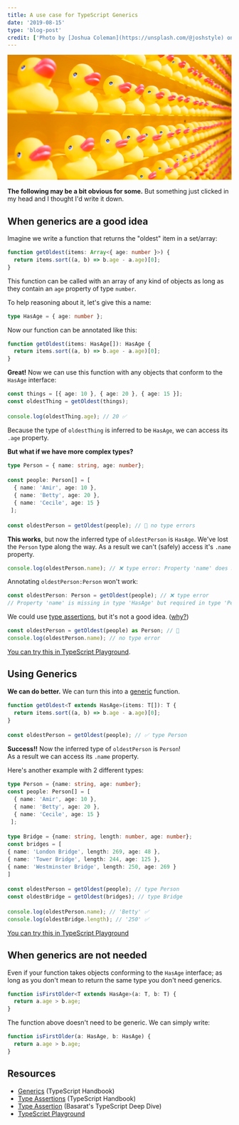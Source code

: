 ```yaml
---
title: A use case for TypeScript Generics
date: '2019-08-15'
type: 'blog-post'
credit: ['Photo by [Joshua Coleman](https://unsplash.com/@joshstyle) on [Unsplash](https://unsplash.com/)']
---
```


![duck typing](./joshua-coleman-ducks.jpg)

**The following may be a bit obvious for some.** But something just clicked in my head and I thought I'd write it down.

## When generics are a good idea

Imagine we write a function that returns the "oldest" item in a set/array:

```ts
function getOldest(items: Array<{ age: number }>) {
  return items.sort((a, b) => b.age - a.age)[0];
}
```
This function can be called with an array of any kind of objects as long as they contain an `age` property of type `number`.

To help reasoning about it, let's give this a name:

```ts
type HasAge = { age: number };
```

Now our function can be annotated like this:

```ts
function getOldest(items: HasAge[]): HasAge {
  return items.sort((a, b) => b.age - a.age)[0];
}
```

**Great!** Now we can use this function with any objects that conform to the `HasAge` interface:

```ts
const things = [{ age: 10 }, { age: 20 }, { age: 15 }];
const oldestThing = getOldest(things);

console.log(oldestThing.age); // 20 ✅
```
Because the type of `oldestThing` is inferred to be `HasAge`, we can access its `.age` property.

**But what if we have more complex types?**

```ts
type Person = { name: string, age: number};

const people: Person[] = [
  { name: 'Amir', age: 10 }, 
  { name: 'Betty', age: 20 }, 
  { name: 'Cecile', age: 15 }
 ];

const oldestPerson = getOldest(people); // 🙂 no type errors
```

**This works**, but now the inferred type of `oldestPerson` is `HasAge`. We've lost the `Person` type along the way. As a result we can't (safely) access it's `.name` property.

```ts
console.log(oldestPerson.name); // ❌ type error: Property 'name' does not exist on type 'HasAge'.
```

Annotating `oldestPerson:Person` won't work:

```ts
const oldestPerson: Person = getOldest(people); // ❌ type error
// Property 'name' is missing in type 'HasAge' but required in type 'Person'.
```

We could use [type assertions](https://www.typescriptlang.org/docs/handbook/basic-types.html#type-assertions), but it's not a good idea. ([why?](https://basarat.gitbooks.io/typescript/docs/types/type-assertion.html#assertion-considered-harmful))

```ts
const oldestPerson = getOldest(people) as Person; // 🚩
console.log(oldestPerson.name); // no type error
```

[You can try this in TypeScript Playground](https://www.typescriptlang.org/play/#code/PTAEHUEsBcAsHsCu1QHECmA7dAnSBjAZwChjoBPAB3VAAkBDQgQQHMaBeUAb1HrYC5QmRAFsARrlABfANykAZokz5okeJlBtoAeQA2AE3SFoAChjoRhQQ2ZsA2gF0AlNcasaXYqFA500RDga5pYAdITwOKYm9AA0oGJOoOwAfPEhfDQAtLzpbE52AAwOclKk+OrGoHCQmCyESaB2PBmCAIwF0nHNAqAATB1SXbw9rQCs0sXE5ZiV8AZG0AAqsDUsDVp6hsYm1bWETnJTFXPoIbrwLCZzW0srtbnoB6AgfR2AoOSkFNSgAAq44RpODxMPQROhBMY8LUZMNwUJRBIcNJDtNKtR4JRdHC-jgAY4GnYvNwhKC4QAiJgiSA4MlxFqgdqdInA0mCMkAIT8FFpsME-SZ3hZYLZAGF0PhIFiefSxtJiJMjjMUNcFus-JsFiZ0ZjHjCXoBeDcAQntCeBVKg0XA4CL1MTIEL20gvVEnM4XK7zYwhEFgp4vQAy5L8rdRIuRQAByb3oMOgfTwIwmlDoAAekFmGi+NDD7noYixYZCjrAqOVHugOIBgnL6jVOlLWvQGKxvrAAYzoEtEWILx+QdwFHDkejqdAVMIhFWoBqZu+YZs7mjtpQvgAjohqeh9JP0+bw1XMPnC6AAKrj2rTmiMQh9tQzMoVEs3Pc1jXbbVN3j1Pd6sD6wCVewneE0eBN0oHB6BUAh0EVcIsVdS4VWMPcvVJZsTXPdscCtHA4kXNCWHgYDQFA8DVHwC0YFgXBiCAA).

## Using Generics

**We can do better.** We can turn this into a [generic](https://www.typescriptlang.org/docs/handbook/generics.html) function.

```ts
function getOldest<T extends HasAge>(items: T[]): T {
  return items.sort((a, b) => b.age - a.age)[0];
}

const oldestPerson = getOldest(people); // ✅ type Person
```

**Success!!** Now the inferred type of `oldestPerson` is `Person`!  
As a result we can access its `.name` property.

Here's another example with 2 different types:

```ts
type Person = {name: string, age: number};
const people: Person[] = [
  { name: 'Amir', age: 10 }, 
  { name: 'Betty', age: 20 }, 
  { name: 'Cecile', age: 15 }
 ];

type Bridge = {name: string, length: number, age: number};
const bridges = [
{ name: 'London Bridge', length: 269, age: 48 },
{ name: 'Tower Bridge', length: 244, age: 125 },
{ name: 'Westminster Bridge', length: 250, age: 269 }
]

const oldestPerson = getOldest(people); // type Person
const oldestBridge = getOldest(bridges); // type Bridge

console.log(oldestPerson.name); // 'Betty' ✅
console.log(oldestBridge.length); // '250' ✅
```

[You can try this in TypeScript Playground](https://www.typescriptlang.org/play/#code/PTAEFUGcEsDsHNQHECmsUCdoGNICg8AXATwAcVQAJAQ0gEF4KBeUAb1GsYC5RYBXALYAjTKAC+AbgIAzPrGyFoAe1ihGhAPIAbACYpIhADwAVUCgAehNDshVaDFAD4AFNCsDIPYwG0AugEovNjxQUAwUQj4MVTcUDwA6SCUMQmdnagAaUCF-UCZHbPjOCgBaDiLGf28ABl8pMQISclAABUwk1RZ2WGoBFB4DLAQJDm5eQREMcSlsFQNQciVSLX7W9pU-PNBvELZeXtWAIjoBaAxDrOKeAEZq8Qzd7oOeQ4AhCJIL0dWAJjuxB6hJ59F4AYRQ2GgKy+V1A1wArOI8HVGmQKK8sDpGFtgatBnB4CMVghCAALHj8YSYEawymTaZ4WaweZCTGMWwsHZA-Yg0CHAAyKh0KlAGOgWJQX2J8DJPB+ADYAJyXMYAFgAHPdHjyjsYlAB3URiiVStAy8mgH6q1Uq1bXH6IgHanq8w4AdX0hFOzKsU2NjFNJItDuqtrlSqRKMZc0IoCUuk9bQwHS26m0egMzkWyxQ-hGIFATQoSY60Z9cYTBn9zDUEXTnucrPF7LzoALRdFbJQBCZSRW8S0SngznjGcIJZU8RdufzYAA5O9CCQ56BAKDkZb7KAHQ5HlcI1YHZrJrYLc5DK-XQA)

## When generics are not needed

Even if your function takes objects conforming to the `HasAge` interface; as long as you don't mean to  return the same type you don't need generics.

```ts
function isFirstOlder<T extends HasAge>(a: T, b: T) {
  return a.age > b.age;
}
```

The function above doesn't need to be generic. We can simply write: 

```ts
function isFirstOlder(a: HasAge, b: HasAge) {
  return a.age > b.age;
}
```

## Resources

* [Generics](https://www.typescriptlang.org/docs/handbook/generics.html) (TypeScript Handbook)
* [Type Assertions](https://www.typescriptlang.org/docs/handbook/basic-types.html#type-assertions) (TypeScript Handbook)
* [Type Assertion](https://basarat.gitbooks.io/typescript/docs/types/type-assertion.html) (Basarat's TypeScript Deep Dive)
* [TypeScript Playground](https://www.typescriptlang.org/play/)